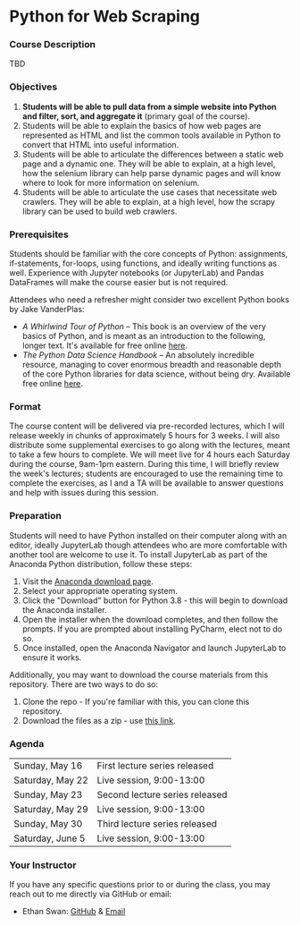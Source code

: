 # Python for Web Scraping

### Course Description

TBD

### Objectives

1. **Students will be able to pull data from a simple website into Python and filter, sort, and aggregate it** (primary goal of the course).
2. Students will be able to explain the basics of how web pages are represented as HTML and list the common tools available in Python to convert that HTML into useful information.
3. Students will be able to articulate the differences between a static web page and a dynamic one. They will be able to explain, at a high level, how the selenium library can help parse dynamic pages and will know where to look for more information on selenium.
4. Students will be able to articulate the use cases that necessitate web crawlers. They will be able to explain, at a high level, how the scrapy library can be used to build web crawlers.

### Prerequisites

Students should be familiar with the core concepts of Python: assignments, if-statements, for-loops, using functions, and ideally writing functions as well.
Experience with Jupyter notebooks (or JupyterLab) and Pandas DataFrames will make the course easier but is not required.

Attendees who need a refresher might consider two excellent Python books by Jake VanderPlas:
- *A Whirlwind Tour of Python* – This book is an overview of the very basics of Python, and is meant as an introduction to the following, longer text. It's available for free online [here](https://jakevdp.github.io/WhirlwindTourOfPython/).
- *The Python Data Science Handbook* – An absolutely incredible resource, managing to cover enormous breadth and reasonable depth of the core Python libraries for data science, without being dry. Available free online [here](https://jakevdp.github.io/PythonDataScienceHandbook/).


### Format

The course content will be delivered via pre-recorded lectures, which I will release weekly in chunks of approximately 5 hours for 3 weeks.
I will also distribute some supplemental exercises to go along with the lectures, meant to take a few hours to complete.
We will meet live for 4 hours each Saturday during the course, 9am-1pm eastern.
During this time, I will briefly review the week's lectures; students are encouraged to use the remaining time to complete the exercises, as I and a TA will be available to answer questions and help with issues during this session.

### Preparation

Students will need to have Python installed on their computer along with an editor, ideally JupyterLab though attendees who are more comfortable with another tool are welcome to use it.
To install JupyterLab as part of the Anaconda Python distribution, follow these steps:

1. Visit the [Anaconda download page](https://www.anaconda.com/products/individual).
2. Select your appropriate operating system.
3. Click the "Download" button for Python 3.8 - this will begin to download the Anaconda installer.
4. Open the installer when the download completes, and then follow the prompts. If you are prompted about installing PyCharm, elect not to do so.
5. Once installed, open the Anaconda Navigator and launch JupyterLab to ensure it works.

Additionally, you may want to download the course materials from this repository.
There are two ways to do so:

1. Clone the repo - If you're familiar with this, you can clone this repository.
2. Download the files as a zip - use [this link](https://github.com/uc-python/python-for-web-scraping/archive/master.zip).

### Agenda

| | |
|-|-|
| Sunday, May 16 | First lecture series released |
| Saturday, May 22 | Live session, 9:00-13:00 |
| Sunday, May 23 | Second lecture series released |
| Saturday, May 29 | Live session, 9:00-13:00 |
| Sunday, May 30 | Third lecture series released |
| Saturday, June 5 | Live session, 9:00-13:00 |

### Your Instructor

If you have any specific questions prior to or during the class, you may reach out to me directly via GitHub or email:

  * Ethan Swan: [GitHub](https://www.github.com/eswan18) & [Email](mailto:ethanpswan@gmail.com)
